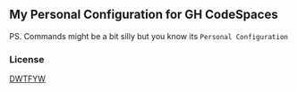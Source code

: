 ## My Personal Configuration for GH CodeSpaces

PS. Commands might be a bit silly but you know its `Personal Configuration`

### License

[DWTFYW](./LICENSE)
